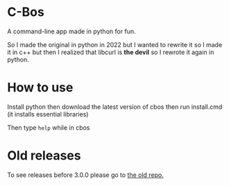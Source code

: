 # C-Bos
 A command-line app made in python for fun.
 
 So I made the original in python in 2022 but I wanted to rewrite it so I made it in c++ but then I realized that libcurl is **the devil** so I rewrote it again in python.

# How to use
 Install python then download the latest version of cbos then run install.cmd (it installs essential libraries)
 
 Then type `help` while in cbos

# Old releases
 To see releases before 3.0.0 please go to [the old repo.](https://github.com/Thepuppetqueen57/C-Bos)

